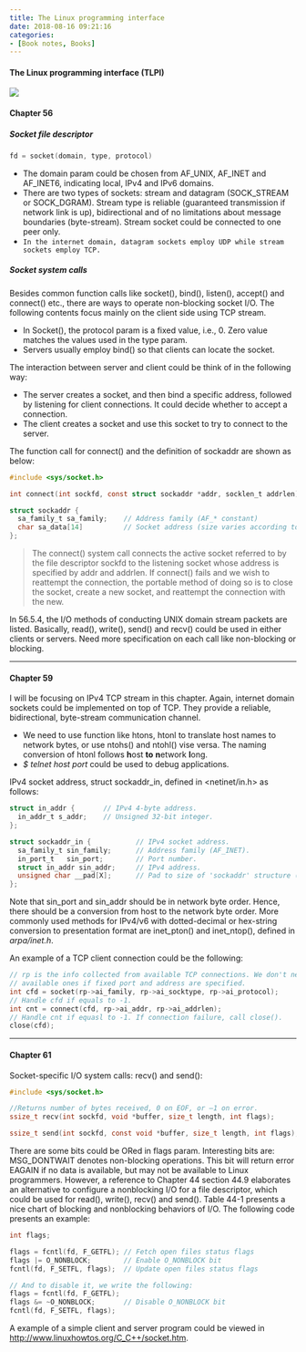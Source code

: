 ```yaml
---
title: The Linux programming interface
date: 2018-08-16 09:21:16
categories:
- [Book notes, Books]
---
```


#### The Linux programming interface (TLPI)

<img src="https://upload.wikimedia.org/wikipedia/en/2/22/The_Linux_Programming_Interface.jpg">

#### Chapter 56

##### Socket file descriptor

```c
fd = socket(domain, type, protocol)
```

* The domain param could be chosen from AF_UNIX, AF_INET and AF_INET6, indicating local, IPv4 and IPv6 domains.
* There are two types of sockets: stream and datagram (SOCK_STREAM or SOCK_DGRAM). Stream type is reliable (guaranteed transmission if network link is up), bidirectional and of no limitations about message boundaries (byte-stream). Stream socket could be connected to one peer only.
* `In the internet domain, datagram sockets employ UDP while stream sockets employ TCP.`

##### Socket system calls

Besides common function calls like socket(), bind(), listen(), accept() and connect() etc., there are ways to operate non-blocking socket I/O. The following contents focus mainly on the client side using TCP stream.

* In Socket(), the protocol param is a fixed value, i.e., 0. Zero value matches the values used in the type param.
* Servers usually employ bind() so that clients can locate the socket.

The interaction between server and client could be think of in the following way:

* The server creates a socket, and then bind a specific address, followed by listening for client connections. It could decide whether to accept a connection.
* The client creates a socket and use this socket to try to connect to the server.

The function call for connect() and the definition of sockaddr are shown as below:
```c
#include <sys/socket.h>

int connect(int sockfd, const struct sockaddr *addr, socklen_t addrlen);
```

```c
struct sockaddr {
  sa_family_t sa_family;    // Address family (AF_* constant)
  char sa_data[14]          // Socket address (size varies according to socket domain)
};
```

>The connect() system call connects the active socket referred to by the file descriptor sockfd to the listening socket whose address is specified by addr and addrlen. If connect() fails and we wish to reattempt the connection, the portable method of doing so is to close the socket, create a new socket, and reattempt the connection with the new.

In 56.5.4, the I/O methods of conducting UNIX domain stream packets are listed. Basically, read(), write(), send() and recv() could be used in either clients or servers. Need more specification on each call like non-blocking or blocking.

***

#### Chapter 59

I will be focusing on IPv4 TCP stream in this chapter. Again, internet domain sockets could be implemented on top of TCP. They provide a reliable, bidirectional, byte-stream communication channel.

* We need to use function like htons, htonl to translate host names to network bytes, or use ntohs() and ntohl() vise versa. The naming conversion of htonl follows **h**ost **to** **n**etwork **l**ong.
* *$ telnet host port* could be used to debug applications.

IPv4 socket address, struct sockaddr_in, defined in <netinet/in.h> as follows:

```c
struct in_addr {       // IPv4 4-byte address.
  in_addr_t s_addr;    // Unsigned 32-bit integer.
};

struct sockaddr_in {           // IPv4 socket address.
  sa_family_t sin_family;      // Address family (AF_INET).
  in_port_t   sin_port;        // Port number.
  struct in_addr sin_addr;     // IPv4 address.
  unsigned char __pad[X];      // Pad to size of 'sockaddr' structure (16 bytes).
};
```

Note that sin_port and sin_addr should be in network byte order. Hence, there should be a conversion from host to the network byte order. More commonly used methods for IPv4/v6 with dotted-decimal or hex-string conversion to presentation format are inet_pton() and inet_ntop(), defined in *arpa/inet.h*.

An example of a TCP client connection could be the following:

```c
// rp is the info collected from available TCP connections. We don't need to find
// available ones if fixed port and address are specified.
int cfd = socket(rp->ai_family, rp->ai_socktype, rp->ai_protocol);
// Handle cfd if equals to -1.
int cnt = connect(cfd, rp->ai_addr, rp->ai_addrlen);
// Handle cnt if equasl to -1. If connection failure, call close().
close(cfd);
```

***

#### Chapter 61

Socket-specific I/O system calls: recv() and send():

```c
#include <sys/socket.h>

//Returns number of bytes received, 0 on EOF, or –1 on error.
ssize_t recv(int sockfd, void *buffer, size_t length, int flags);

ssize_t send(int sockfd, const void *buffer, size_t length, int flags);
```

There are some bits could be ORed in flags param. Interesting bits are: MSG_DONTWAIT denotes non-blocking operations. This bit will return error EAGAIN if no data is available, but may not be available to Linux programmers. However, a reference to Chapter 44 section 44.9 elaborates an alternative to configure a nonblocking I/O for a file descriptor, which could be used for read(), write(), recv() and send(). Table 44-1 presents a nice chart of blocking and nonblocking behaviors of I/O. The following code presents an example:

```c
int flags;

flags = fcntl(fd, F_GETFL); // Fetch open files status flags 
flags |= O_NONBLOCK;        // Enable O_NONBLOCK bit
fcntl(fd, F_SETFL, flags);  // Update open files status flags

// And to disable it, we write the following:
flags = fcntl(fd, F_GETFL);
flags &= ~O_NONBLOCK;       // Disable O_NONBLOCK bit
fcntl(fd, F_SETFL, flags);
```

A example of a simple client and server program could be viewed in http://www.linuxhowtos.org/C_C++/socket.htm.
